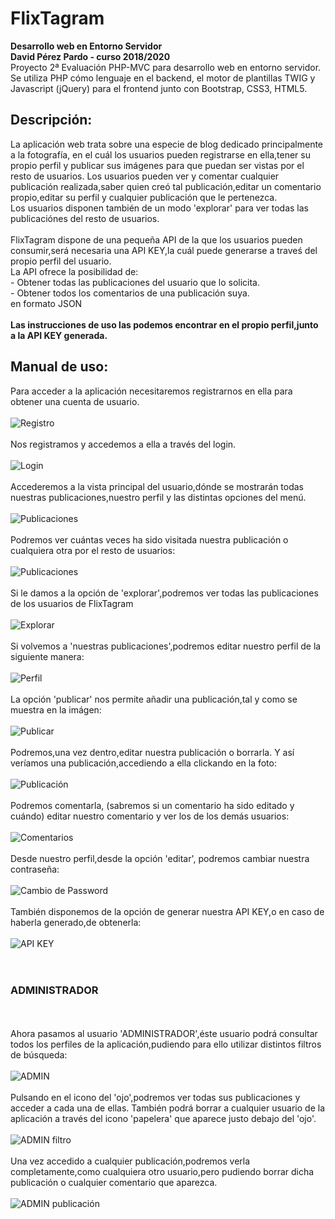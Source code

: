 # FlixTagram
**Desarrollo web en Entorno Servidor** <br>
**David Pérez Pardo - curso 2018/2020** <br>
Proyecto 2ª Evaluación PHP-MVC para desarrollo web en entorno servidor.
<br>Se utiliza PHP cómo lenguaje en el backend, el motor de plantillas TWIG y Javascript (jQuery) para el frontend junto con Bootstrap, CSS3, HTML5.
<h2>Descripción:</h2>
La aplicación web trata sobre una especie de blog dedicado principalmente a la fotografía, en el cuál los usuarios pueden registrarse en ella,tener su propio perfil y publicar sus imágenes para que puedan ser vistas por el resto de usuarios.
Los usuarios pueden ver y comentar cualquier publicación realizada,saber quien creó tal publicación,editar un comentario propio,editar su perfil y cualquier publicación que le pertenezca.<br>
Los usuarios disponen también de un modo 'explorar' para ver todas las publicaciónes del resto de usuarios.<br><br>
FlixTagram dispone de una pequeña API de la que los usuarios pueden consumir,será necesaria una API KEY,la cuál puede generarse a traveś del propio perfil del usuario.<br>
La API ofrece la posibilidad de:<br>
- Obtener todas las publicaciones del usuario que lo solicita.<br>
- Obtener todos los comentarios de una publicación suya.<br>
en formato JSON<br><br>
<b>Las instrucciones de uso las podemos encontrar en el propio perfil,junto a la API KEY generada.</b>

<h2>Manual de uso:</h2>
Para acceder a la aplicación necesitaremos registrarnos en ella para obtener una cuenta de usuario.<br><br>
<img src="https://github.com/DavidPerezPardo/FlixTagram/blob/master/capturas/1.png" title="Registro"><br><br>
Nos registramos y accedemos a ella a través del login.<br><br>
<img src="https://github.com/DavidPerezPardo/FlixTagram/blob/master/capturas/2.png" title="Login"><br><br>
Accederemos a la vista principal del usuario,dónde se mostrarán todas nuestras publicaciones,nuestro perfil y las distintas opciones del menú.<br><br>
<img src="https://github.com/DavidPerezPardo/FlixTagram/blob/master/capturas/3.png" title="Publicaciones"><br><br>
Podremos ver cuántas veces ha sido visitada nuestra publicación o cualquiera otra por el resto de usuarios:<br><br>
<img src="https://github.com/DavidPerezPardo/FlixTagram/blob/master/capturas/4.png" title="Publicaciones"><br><br>
Si le damos a la opción de 'explorar',podremos ver todas las publicaciones de los usuarios de FlixTagram<br><br>
<img src="https://github.com/DavidPerezPardo/FlixTagram/blob/master/capturas/5.png" title="Explorar"><br><br>
Si volvemos a 'nuestras publicaciones',podremos editar nuestro perfil de la siguiente manera:<br><br>
<img src="https://github.com/DavidPerezPardo/FlixTagram/blob/master/capturas/6.png" title="Perfil"><br><br>
La opción 'publicar' nos permite añadir una publicación,tal y como se muestra en la imágen:<br><br>
<img src="https://github.com/DavidPerezPardo/FlixTagram/blob/master/capturas/7.png" title="Publicar"><br><br>
Podremos,una vez dentro,editar nuestra publicación o borrarla.
Y así veríamos una publicación,accediendo a ella clickando en la foto:<br><br>
<img src="https://github.com/DavidPerezPardo/FlixTagram/blob/master/capturas/8.png" title="Publicación"><br><br>
Podremos comentarla, (sabremos si un comentario ha sido editado y cuándo) editar nuestro comentario y ver los de los demás usuarios:<br><br>
<img src="https://github.com/DavidPerezPardo/FlixTagram/blob/master/capturas/9.png" title="Comentarios"><br><br>
Desde nuestro perfil,desde la opción 'editar', podremos cambiar nuestra contraseña:<br><br>
<img src="https://github.com/DavidPerezPardo/FlixTagram/blob/master/capturas/10.png" title="Cambio de Password"><br><br>
También disponemos de la opción de generar nuestra API KEY,o en caso de haberla generado,de obtenerla:<br><br>
<img src="https://github.com/DavidPerezPardo/FlixTagram/blob/master/capturas/11.png" title="API KEY"><br><br><br>
<h3>ADMINISTRADOR</H3><br><br>
Ahora pasamos al usuario 'ADMINISTRADOR',éste usuario podrá consultar todos los perfiles de la aplicación,pudiendo para ello utilizar distintos filtros de búsqueda:<br><br>
<img src="https://github.com/DavidPerezPardo/FlixTagram/blob/master/capturas/13.png" title="ADMIN"><br><br>
Pulsando en el icono del 'ojo',podremos ver todas sus publicaciones y acceder a cada una de ellas.
También podrá borrar a cualquier usuario de la aplicación a través del icono 'papelera' que aparece justo debajo del 'ojo'.
<br><br>
<img src="https://github.com/DavidPerezPardo/FlixTagram/blob/master/capturas/12.png" title="ADMIN filtro"><br><br>
Una vez accedido a cualquier publicación,podremos verla completamente,como cualquiera otro usuario,pero pudiendo borrar dicha publicación o cualquier comentario que aparezca.<br><br>
<img src="https://github.com/DavidPerezPardo/FlixTagram/blob/master/capturas/14.png" title="ADMIN publicación"><br>















